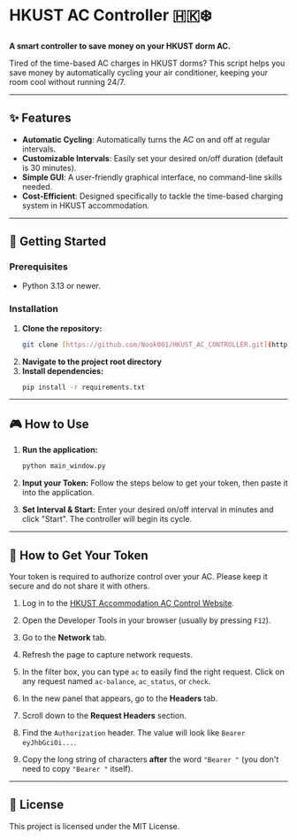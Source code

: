 # HKUST AC Controller 🇭🇰❄️

**A smart controller to save money on your HKUST dorm AC.**

Tired of the time-based AC charges in HKUST dorms? This script helps you save money by automatically cycling your air conditioner, keeping your room cool without running 24/7.

---

## ✨ Features

-   **Automatic Cycling**: Automatically turns the AC on and off at regular intervals.
-   **Customizable Intervals**: Easily set your desired on/off duration (default is 30 minutes).
-   **Simple GUI**: A user-friendly graphical interface, no command-line skills needed.
-   **Cost-Efficient**: Designed specifically to tackle the time-based charging system in HKUST accommodation.

---

## 🚀 Getting Started

### Prerequisites

-   Python 3.13 or newer.

### Installation

1.  **Clone the repository:**
    ```bash
    git clone [https://github.com/Nook001/HKUST_AC_CONTROLLER.git](https://github.com/Nook001/HKUST_AC_CONTROLLER.git)
    ```
2.  **Navigate to the project root directory**
2.  **Install dependencies:**
    ```bash
    pip install -r requirements.txt
    ```

---

## 🎮 How to Use

1.  **Run the application:**
    ```bash
    python main_window.py
    ```

2.  **Input your Token:**
    Follow the steps below to get your token, then paste it into the application.

3.  **Set Interval & Start:**
    Enter your desired on/off interval in minutes and click "Start". The controller will begin its cycle.

---

## 🔑 How to Get Your Token

Your token is required to authorize control over your AC. Please keep it secure and do not share it with others.

1.  Log in to the [HKUST Accommodation AC Control Website](https://w5.ab.ust.hk/njggt/app/home).
2.  Open the Developer Tools in your browser (usually by pressing `F12`).
3.  Go to the **Network** tab.
4.  Refresh the page to capture network requests.
5.  In the filter box, you can type `ac` to easily find the right request. Click on any request named `ac-balance`, `ac_status`, or `check`.
    
6.  In the new panel that appears, go to the **Headers** tab.
7.  Scroll down to the **Request Headers** section.
8.  Find the `Authorization` header. The value will look like `Bearer eyJhbGciOi...`.
9.  Copy the long string of characters **after** the word `"Bearer "` (you don't need to copy `"Bearer "` itself).

---

## 📄 License

This project is licensed under the MIT License.